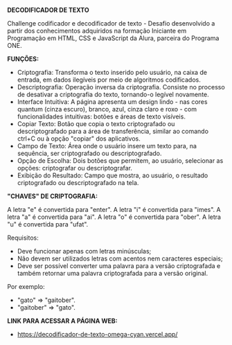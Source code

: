 **DECODIFICADOR DE TEXTO** 

Challenge codificador e decodificador de texto - Desafio desenvolvido a partir dos conhecimentos adquiridos na formação Iniciante em Programação em HTML, CSS e JavaScript da Alura, parceira do Programa ONE.

**FUNÇÕES:**

- Criptografia: Transforma o texto inserido pelo usuário, na caixa de entrada, em dados ilegíveis por meio de algoritmos codificados. 
- Descriptografia: Operação inversa da criptografia. Consiste no processo de desativar a criptografia do texto, tornando-o legível novamente. 
- Interface Intuitiva: A página apresenta um design lindo - nas cores quantum (cinza escuro), branco, azul, cinza claro e roxo - com funcionalidades intuitivas: botões e áreas de texto visíveis.
- Copiar Texto: Botão que copia o texto criptografado ou descriptografado para a área de transferência, similar ao comando ctrl+C ou à opção "copiar" dos aplicativos.
- Campo de Texto: Área onde o usuário insere um texto para, na sequência, ser criptografado ou descriptografado. 
- Opção de Escolha: Dois botões que permitem, ao usuário, selecionar as opções: criptografar ou descriptografar.
- Exibição do Resultado: Campo que mostra, ao usuário, o resultado criptografado ou descriptografado na tela.

**"CHAVES" DE CRIPTOGRAFIA:**

A letra "e" é convertida para "enter". 
A letra "i" é convertida para "imes". 
A letra "a" é convertida para "ai". 
A letra "o" é convertida para "ober". 
A letra "u" é convertida para "ufat".

Requisitos:

- Deve funcionar apenas com letras minúsculas;
- Não devem ser utilizados letras com acentos nem caracteres especiais;
- Deve ser possível converter uma palavra para a versão criptografada e também retornar uma palavra criptografada para a versão original.

Por exemplo: 
- "gato" => "gaitober". 
- "gaitober" => "gato".

**LINK PARA ACESSAR A PÁGINA WEB:**
- https://decodificador-de-texto-omega-cyan.vercel.app/ 
